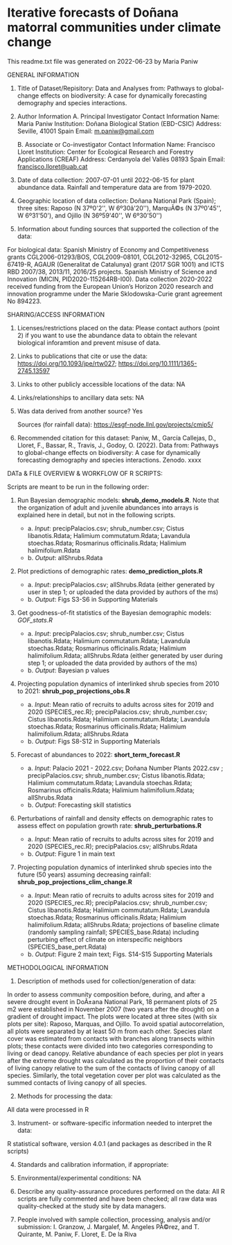 # Iterative forecasts of Doñana matorral communities under climate change

This readme.txt file was generated on 2022-06-23 by Maria Paniw


GENERAL INFORMATION

1. Title of Dataset/Repisitory: Data and Analyses from: Pathways to global-change effects on biodiversity: A case for dynamically forecasting demography and species interactions.

2. Author Information
	A. Principal Investigator Contact Information
		Name: Maria Paniw
		Institution: Doñana Biological Station (EBD-CSIC)
		Address: Seville, 41001 Spain
		Email: m.paniw@gmail.com

	B. Associate or Co-investigator Contact Information
		Name: Francisco Lloret
		Institution: Center for Ecological Research and Forestry Applications (CREAF)
		Address: Cerdanyola del Vallès 08193 Spain
		Email: francisco.lloret@uab.cat


3. Date of data collection: 2007-07-01 until 2022-06-15 for plant abundance data. Rainfall and temperature data are from 1979-2020.  

4. Geographic location of data collection: Doñana National Park (Spain); three sites: Raposo (N 37º0'2'', W 6º30â'20''), MarquÃ©s (N 37º0'45'', W 6º31'50'), and Ojillo (N 36º59'40'', W 6º30'50'') 

5. Information about funding sources that supported the collection of the data: 

For biological data: Spanish Ministry of Economy and Competitiveness grants CGL2006-01293/BOS, CGL2009-08101, CGL2012-32965, CGL2015-67419-R, AGAUR (Generalitat de Catalunya) grant (2017 SGR 1001) and ICTS RBD 2007/38, 2013/11, 2016/25 projects. Spanish Ministry of Science and Innovation (MICIN, PID2020-115264RB-I00). Data collection 2020-2022 received funding from the European Union’s Horizon 2020 research and innovation programme under the Marie Sklodowska-Curie grant agreement No 894223. 


SHARING/ACCESS INFORMATION

1. Licenses/restrictions placed on the data: Please contact authors (point 2) if you want to use the abundance data to obtain the relevant biological inforamtion and prevent misuse of data.

2. Links to publications that cite or use the data: https://doi.org/10.1093/jpe/rtw027;  https://doi.org/10.1111/1365-2745.13597

3. Links to other publicly accessible locations of the data: NA

4. Links/relationships to ancillary data sets: NA

5. Was data derived from another source? Yes

	Sources (for rainfall data): [https://esgf-node.llnl.gov/projects/cmip5/	](http://icts.ebd.csic.es/datos-meteorologicos)	

6. Recommended citation for this dataset: 
Paniw, M., García Callejas, D., Lloret, F., Bassar, R., Travis, J., Godoy, O. (2022). Data from: Pathways to global-change effects on biodiversity: A case for dynamically forecasting demography and species interactions. Zenodo. xxxx

DATa & FILE OVERVIEW & WORKFLOW OF R SCRIPTS: 

Scripts are meant to be run in the following order: 

1.	Run Bayesian demographic models: **shrub_demo_models.R**. Note that the organization of adult and juvenile abundances into arrays is explained here in detail, but not in the following scripts.

    - a.	*Input*: precipPalacios.csv; shrub_number.csv; Cistus libanotis.Rdata; Halimium commutatum.Rdata; Lavandula stoechas.Rdata; Rosmarinus officinalis.Rdata; Halimium halimifolium.Rdata
    - b.	*Output*: allShrubs.Rdata
 
2.	Plot predictions of demographic rates: **demo_prediction_plots.R**

    - a.	*Input*: precipPalacios.csv; allShrubs.Rdata (either generated by user in step 1; or uploaded the data provided by authors of the ms)
    - b.	*Output*: Figs S3-S6 in Supporting Materials
 
3.	Get goodness-of-fit statistics of the Bayesian demographic models: *GOF_stats.R*

    - a.	 *Input*: precipPalacios.csv; shrub_number.csv; Cistus libanotis.Rdata; Halimium commutatum.Rdata; Lavandula stoechas.Rdata; Rosmarinus officinalis.Rdata; Halimium halimifolium.Rdata; allShrubs.Rdata (either generated by user during step 1; or uploaded the data provided by authors of the ms)
    - b.	*Output*: Bayesian p values 
 
4.	Projecting population dynamics of interlinked shrub species from 2010 to 2021: **shrub_pop_projections_obs.R**

    - a.	*Input*: Mean ratio of recruits to adults across sites for 2019 and 2020 (SPECIES_rec.R); precipPalacios.csv; shrub_number.csv; Cistus libanotis.Rdata; Halimium commutatum.Rdata; Lavandula stoechas.Rdata; Rosmarinus officinalis.Rdata; Halimium halimifolium.Rdata; allShrubs.Rdata
    - b.	*Output*: Figs S8-S12 in Supporting Materials

5.	Forecast of abundances to 2022: **short_term_forecast.R**

    - a.	*Input*: Palacio 2021 - 2022.csv; Doñana Number Plants 2022.csv ; precipPalacios.csv; shrub_number.csv; Cistus libanotis.Rdata; Halimium commutatum.Rdata; Lavandula stoechas.Rdata; Rosmarinus officinalis.Rdata; Halimium halimifolium.Rdata; allShrubs.Rdata
    - b.	*Output*: Forecasting skill statistics 

6.	Perturbations of rainfall and density effects on demographic rates to assess effect on population growth rate: **shrub_perturbations.R**

    - a.	*Input*: Mean ratio of recruits to adults across sites for 2019 and 2020 (SPECIES_rec.R); precipPalacios.csv; allShrubs.Rdata
    - b.	*Output*: Figure 1 in main text
 
7.	Projecting population dynamics of interlinked shrub species into the future (50 years) assuming decreasing rainfall: **shrub_pop_projections_clim_change.R**

    - a.	*Input*: Mean ratio of recruits to adults across sites for 2019 and 2020 (SPECIES_rec.R); precipPalacios.csv; shrub_number.csv; Cistus libanotis.Rdata; Halimium commutatum.Rdata; Lavandula stoechas.Rdata; Rosmarinus officinalis.Rdata; Halimium halimifolium.Rdata; allShrubs.Rdata; projections of baseline climate (randomly sampling rainfall; SPECIES_base.Rdata) including perturbing effect of climate on interspecific neighbors (SPECIES_base_pert.Rdata)
    - b.	*Output*: Figure 2 main text; Figs. S14-S15 Supporting Materials


METHODOLOGICAL INFORMATION

1. Description of methods used for collection/generation of data: 

In order to assess community composition before, during, and after a severe drought event in DoÃ±ana National Park, 18 permanent plots of 25 m2 were established in November 2007 (two years after the drought) on a gradient of drought impact. The plots were located at three sites (with six plots per site): Raposo, Marquas, and Ojillo. To avoid spatial autocorrelation, all plots were separated by at least 50 m from each other. Species plant cover was estimated from contacts with branches along transects within plots; these contacts were divided into two categories corresponding to living or dead canopy. Relative abundance of each species per plot in years after the extreme drought was calculated as the proportion of their contacts of living canopy relative to the sum of the contacts of living canopy of all species. Similarly, the total vegetation cover per plot was calculated as the summed contacts of living canopy of all species. 


2. Methods for processing the data: 

All data were processed in R

3. Instrument- or software-specific information needed to interpret the data: 

R statistical software, version 4.0.1 (and packages as described in the R scripts)

4. Standards and calibration information, if appropriate: 

5. Environmental/experimental conditions: NA

6. Describe any quality-assurance procedures performed on the data: All R scripts are fully commented and have been checked; all raw data was quality-checked at the study site by data managers.

7. People involved with sample collection, processing, analysis and/or submission: I. Granzow, J. Margalef, M. Angeles PÃ©rez, and T. Quirante, M. Paniw, F. Lloret, E. De la Riva 

